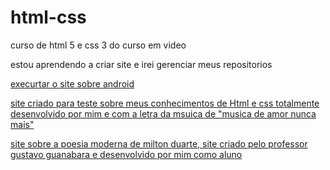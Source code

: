 # html-css
 curso de html 5 e css 3 do curso em video

 estou aprendendo a criar site e irei gerenciar meus repositorios

<a href="https://joaovitor2074.github.io/html-css/desafios/desafio01/android.html"> execurtar o site sobre android</a>

<a href="https://joaovitor2074.github.io/treinamento/amor/musica.html"> site criado para teste sobre meus conhecimentos de Html e css totalmente desenvolvido por mim e com a letra da msuica de "musica de amor nunca mais"</a>

<a href="https://joaovitor2074.github.io/cordel/cordel.html"> site sobre a poesia moderna de milton duarte, site criado pelo professor gustavo guanabara e desenvolvido por mim como aluno</a>